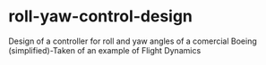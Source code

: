 # roll-yaw-control-design
Design of a controller for roll and yaw angles of a comercial Boeing (simplified)-Taken of an example of Flight Dynamics
